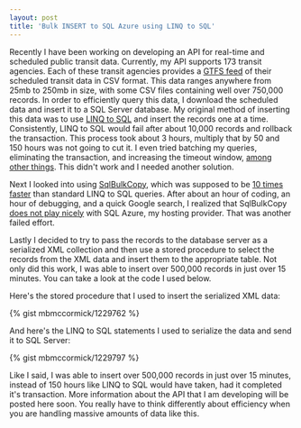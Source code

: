 ```yaml
---
layout: post
title: 'Bulk INSERT to SQL Azure using LINQ to SQL'
---
```


Recently I have been working on developing an API for real-time and scheduled public transit data. Currently, my API supports 173 transit agencies. Each of these transit agencies provides a [GTFS feed](http://code.google.com/transit/spec/transit_feed_specification.html) of their scheduled transit data in CSV format. This data ranges anywhere from 25mb to 250mb in size, with some CSV files containing well over 750,000 records. In order to efficiently query this data, I download the scheduled data and insert it to a SQL Server database. My original method of inserting this data was to use [LINQ to SQL](http://msdn.microsoft.com/en-us/library/bb425822.aspx) and insert the records one at a time. Consistently, LINQ to SQL would fail after about 10,000 records and rollback the transaction. This process took about 3 hours, multiply that by 50 and 150 hours was not going to cut it. I even tried batching my queries, eliminating the transaction, and increasing the timeout window, [among other things](http://www.sidarok.com/web/blog/content/2008/05/02/10-tips-to-improve-your-linq-to-sql-application-performance.html). This didn't work and I needed another solution.

Next I looked into using [SqlBulkCopy](http://msdn.microsoft.com/en-us/library/system.data.sqlclient.sqlbulkcopy.aspx), which was supposed to be [10 times faster](http://www.sqlteam.com/article/use-sqlbulkcopy-to-quickly-load-data-from-your-client-to-sql-server) than standard LINQ to SQL queries. After about an hour of coding, an hour of debugging, and a quick Google search, I realized that SqlBulkCopy [does not play nicely](http://stackoverflow.com/questions/1802179/sqlbulkcopy-connection-errors-when-working-with-sql-azure) with SQL Azure, my hosting provider. That was another failed effort.

Lastly I decided to try to pass the records to the database server as a serialized XML collection and then use a stored procedure to select the records from the XML data and insert them to the appropriate table. Not only did this work, I was able to insert over 500,000 records in just over 15 minutes. You can take a look at the code I used below.

Here's the stored procedure that I used to insert the serialized XML data:

{% gist mbmccormick/1229762 %}

And here's the LINQ to SQL statements I used to serialize the data and send it to SQL Server:

{% gist mbmccormick/1229797 %}

Like I said, I was able to insert over 500,000 records in just over 15 minutes, instead of 150 hours like LINQ to SQL would have taken, had it completed it's transaction. More information about the API that I am developing will be posted here soon. You really have to think differently about efficiency when you are handling massive amounts of data like this.
